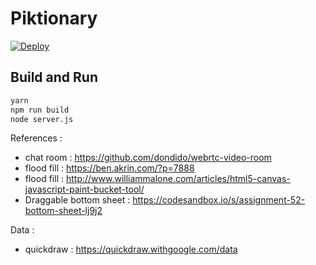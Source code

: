 # Piktionary

[![Deploy](https://heroku-badge.herokuapp.com/?app=piktionary080)](https://piktionary080.herokuapp.com)

## Build and Run

```bash
yarn
npm run build
node server.js
```

References :

* chat room : https://github.com/dondido/webrtc-video-room
* flood fill : https://ben.akrin.com/?p=7888
* flood fill : http://www.williammalone.com/articles/html5-canvas-javascript-paint-bucket-tool/
* Draggable bottom sheet : https://codesandbox.io/s/assignment-52-bottom-sheet-lj9j2

Data :
* quickdraw : https://quickdraw.withgoogle.com/data
